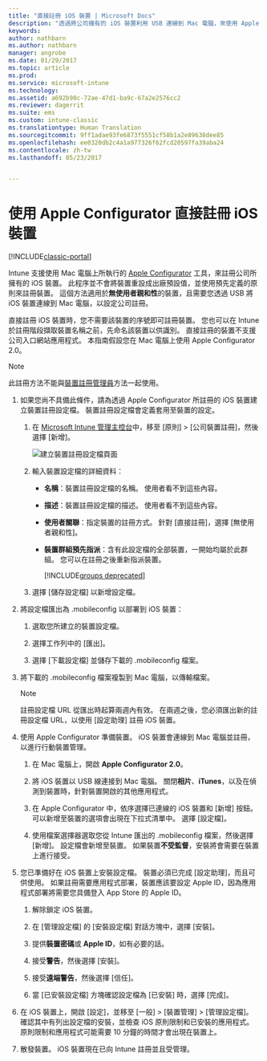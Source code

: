 ```yaml
---
title: "直接註冊 iOS 裝置 | Microsoft Docs"
description: "透過將公司擁有的 iOS 裝置利用 USB 連線到 Mac 電腦，來使用 Apple Configurator 工具以預先定義的原則直接註冊那些裝置。"
keywords: 
author: nathbarn
ms.author: nathbarn
manager: angrobe
ms.date: 01/29/2017
ms.topic: article
ms.prod: 
ms.service: microsoft-intune
ms.technology: 
ms.assetid: a692b90c-72ae-47d1-ba9c-67a2e2576cc2
ms.reviewer: dagerrit
ms.suite: ems
ms.custom: intune-classic
ms.translationtype: Human Translation
ms.sourcegitcommit: 9ff1adae93fe6873f5551cf58b1a2e89638dee85
ms.openlocfilehash: ee0320db2c4a1a977326f62fcd20597fa39aba24
ms.contentlocale: zh-tw
ms.lasthandoff: 05/23/2017


---
```


# <a name="directly-enroll-ios-devices-by-using-apple-configurator"></a>使用 Apple Configurator 直接註冊 iOS 裝置

[!INCLUDE[classic-portal](../includes/classic-portal.md)]

Intune 支援使用 Mac 電腦上所執行的 [Apple Configurator](http://go.microsoft.com/fwlink/?LinkId=518017) 工具，來註冊公司所擁有的 iOS 裝置。 此程序並不會將裝置重設成出廠預設值，並使用預先定義的原則來註冊裝置。 這個方法適用於**無使用者親和性**的裝置，且需要您透過 USB 將 iOS 裝置連線到 Mac 電腦，以設定公司註冊。

直接註冊 iOS 裝置時，您不需要該裝置的序號即可註冊裝置。 您也可以在 Intune 於註冊階段擷取裝置名稱之前，先命名該裝置以供識別。 直接註冊的裝置不支援公司入口網站應用程式。 本指南假設您在 Mac 電腦上使用 Apple Configurator 2.0。

>[!NOTE]
>此註冊方法不能與[裝置註冊管理員](enroll-corporate-owned-devices-with-the-device-enrollment-manager-in-microsoft-intune.md)方法一起使用。

1.  如果您尚不具備此條件，請為透過 Apple Configurator 所註冊的 iOS 裝置建立裝置註冊設定檔。 裝置註冊設定檔會定義套用至裝置的設定。

    1.  在 [Microsoft Intune 管理主控台](https://manage.microsoft.com)中，移至 [原則] &gt; [公司裝置註冊]，然後選擇 [新增]。

        ![建立裝置註冊設定檔頁面](../media/pol-sa-corp-enroll.png)

    2.  輸入裝置設定檔的詳細資料：

        -   **名稱**：裝置註冊設定檔的名稱。 使用者看不到這些內容。

        -   **描述**：裝置註冊設定檔的描述。 使用者看不到這些內容。

        -   **使用者關聯**：指定裝置的註冊方式。 針對 [直接註冊]，選擇 [無使用者親和性]。

        -   **裝置群組預先指派**：含有此設定檔的全部裝置，一開始均屬於此群組。 您可以在註冊之後重新指派裝置。

            [!INCLUDE[groups deprecated](../includes/group-deprecation.md)]

    3.  選擇 [儲存設定檔] 以新增設定檔。

5.  將設定檔匯出為 .mobileconfig 以部署到 iOS 裝置：

    1.   選取您所建立的裝置設定檔。

    2.   選擇工作列中的 [匯出]。

    3.   選擇 [下載設定檔] 並儲存下載的 .mobileconfig 檔案。

6.  將下載的 .mobileconfig 檔案複製到 Mac 電腦，以傳輸檔案。
    > [!NOTE]
    > 註冊設定檔 URL 從匯出時起算兩週內有效。 在兩週之後，您必須匯出新的註冊設定檔 URL，以使用 [設定助理] 註冊 iOS 裝置。

7.  使用 Apple Configurator 準備裝置。 iOS 裝置會連線到 Mac 電腦並註冊，以進行行動裝置管理。

    1.  在 Mac 電腦上，開啟 **Apple Configurator 2.0**。

    2.  將 iOS 裝置以 USB 線連接到 Mac 電腦。 關閉**相片**、**iTunes**，以及在偵測到裝置時，針對裝置開啟的其他應用程式。

    3.  在 Apple Configurator 中，依序選擇已連線的 iOS 裝置和 [新增] 按鈕。 可以新增至裝置的選項會出現在下拉式清單中。 選擇 [設定檔]。

    4.  使用檔案選擇器選取您從 Intune 匯出的 .mobileconfig 檔案，然後選擇 [新增]。 設定檔會新增至裝置。  如果裝置**不受監督**，安裝將會需要在裝置上進行接受。

8.  您已準備好在 iOS 裝置上安裝設定檔。 裝置必須已完成 [設定助理]，而且可供使用。 如果註冊需要應用程式部署，裝置應該要設定 Apple ID，因為應用程式部署將需要您具備登入 App Store 的 Apple ID。

    1.  解除鎖定 iOS 裝置。

    2.  在 [管理設定檔] 的 [安裝設定檔] 對話方塊中，選擇 [安裝]。

    3.  提供**裝置密碼**或 **Apple ID**，如有必要的話。

    4.  接受**警告**，然後選擇 [安裝]。

    5.  接受**遠端警告**，然後選擇 [信任]。

    6.  當 [已安裝設定檔] 方塊確認設定檔為 [已安裝] 時，選擇 [完成]。

9.  在 iOS 裝置上，開啟 [設定]，並移至 [一般] &gt; [裝置管理] &gt; [管理設定檔]。 確認其中有列出設定檔的安裝，並檢查 iOS 原則限制和已安裝的應用程式。 原則限制和應用程式可能需要 10 分鐘的時間才會出現在裝置上。

10.  散發裝置。 iOS 裝置現在已向 Intune 註冊並且受管理。

